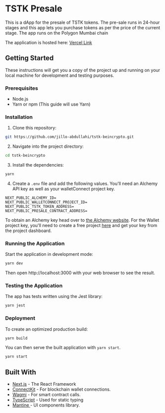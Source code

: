 # TSTK Presale

This is a dApp for the presale of TSTK tokens. The pre-sale runs in 24-hour stages and this app lets you purchase tokens as per the price of the current stage. The app runs on the Polygon Mumbai chain

The application is hosted here:
[Vercel Link](https://tstk-beincrypto.vercel.app/)



## Getting Started

These instructions will get you a copy of the project up and running on your local machine for development and testing purposes.

### Prerequisites

- Node.js
- Yarn or npm (This guide will use Yarn)

### Installation

1. Clone this repository:

```bash
git https://github.com/jillo-abdullahi/tstk-beincrypto.git
```

2. Navigate into the project directory:

```bash
cd tstk-beincrypto
```

3. Install the dependencies:

```bash
yarn
```
4. Create a `.env` file and add the following values. You'll need an Alchemy API key as well as your walletConnect project key. 
```
NEXT_PUBLIC_ALCHEMY_ID=
NEXT_PUBLIC_WALLETCONNECT_PROJECT_ID=
NEXT_PUBLIC_TSTK_TOKEN_ADDRESS=
NEXT_PUBLIC_PRESALE_CONTRACT_ADDRESS=
```

To obtain an Alchemy key head over to [the Alchemy website](https://alchemy.com/).
For the Wallet project key, you'll need to create a free project [here](https://cloud.walletconnect.com/sign-in) and get your key from the project dashboard.

### Running the Application

Start the application in development mode:

```bash
yarn dev
```

Then open http://localhost:3000 with your web browser to see the result.

### Testing the Application

The app has tests written using the Jest library:

```bash
yarn jest
```

### Deployment

To create an optimized production build:

```bash
yarn build
```

You can then serve the built application with `yarn start`.

```bash
yarn start
```

## Built With

- [Next.js](https://nextjs.org/) - The React Framework
- [ConnectKit](https://docs.family.co/connectkit) - For blockchain wallet connections.
- [Wagmi](https://wagmi.sh/) - For smart contract calls.
- [TypeScript](https://www.typescriptlang.org/) - Used for static typing
- [Mantine ](https://mantine.dev/) - UI components library.


